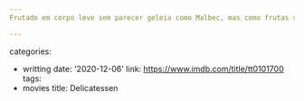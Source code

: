 ```yaml
---
Frutado em corpo leve sem parecer geleia como Malbec, mas como frutas secas (ameixa) frescas. Festa mexicana casa da cunhada da Su.

---
```

categories:
- writting
date: '2020-12-06'
link: https://www.imdb.com/title/tt0101700
tags:
- movies
title: Delicatessen
